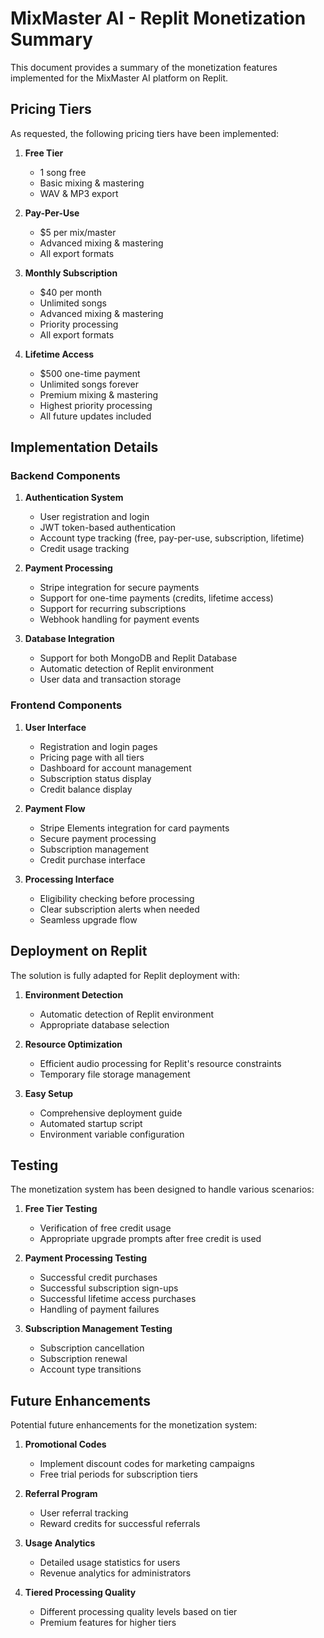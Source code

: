 # MixMaster AI - Replit Monetization Summary

This document provides a summary of the monetization features implemented for the MixMaster AI platform on Replit.

## Pricing Tiers

As requested, the following pricing tiers have been implemented:

1. **Free Tier**
   - 1 song free
   - Basic mixing & mastering
   - WAV & MP3 export

2. **Pay-Per-Use**
   - $5 per mix/master
   - Advanced mixing & mastering
   - All export formats

3. **Monthly Subscription**
   - $40 per month
   - Unlimited songs
   - Advanced mixing & mastering
   - Priority processing
   - All export formats

4. **Lifetime Access**
   - $500 one-time payment
   - Unlimited songs forever
   - Premium mixing & mastering
   - Highest priority processing
   - All future updates included

## Implementation Details

### Backend Components

1. **Authentication System**
   - User registration and login
   - JWT token-based authentication
   - Account type tracking (free, pay-per-use, subscription, lifetime)
   - Credit usage tracking

2. **Payment Processing**
   - Stripe integration for secure payments
   - Support for one-time payments (credits, lifetime access)
   - Support for recurring subscriptions
   - Webhook handling for payment events

3. **Database Integration**
   - Support for both MongoDB and Replit Database
   - Automatic detection of Replit environment
   - User data and transaction storage

### Frontend Components

1. **User Interface**
   - Registration and login pages
   - Pricing page with all tiers
   - Dashboard for account management
   - Subscription status display
   - Credit balance display

2. **Payment Flow**
   - Stripe Elements integration for card payments
   - Secure payment processing
   - Subscription management
   - Credit purchase interface

3. **Processing Interface**
   - Eligibility checking before processing
   - Clear subscription alerts when needed
   - Seamless upgrade flow

## Deployment on Replit

The solution is fully adapted for Replit deployment with:

1. **Environment Detection**
   - Automatic detection of Replit environment
   - Appropriate database selection

2. **Resource Optimization**
   - Efficient audio processing for Replit's resource constraints
   - Temporary file storage management

3. **Easy Setup**
   - Comprehensive deployment guide
   - Automated startup script
   - Environment variable configuration

## Testing

The monetization system has been designed to handle various scenarios:

1. **Free Tier Testing**
   - Verification of free credit usage
   - Appropriate upgrade prompts after free credit is used

2. **Payment Processing Testing**
   - Successful credit purchases
   - Successful subscription sign-ups
   - Successful lifetime access purchases
   - Handling of payment failures

3. **Subscription Management Testing**
   - Subscription cancellation
   - Subscription renewal
   - Account type transitions

## Future Enhancements

Potential future enhancements for the monetization system:

1. **Promotional Codes**
   - Implement discount codes for marketing campaigns
   - Free trial periods for subscription tiers

2. **Referral Program**
   - User referral tracking
   - Reward credits for successful referrals

3. **Usage Analytics**
   - Detailed usage statistics for users
   - Revenue analytics for administrators

4. **Tiered Processing Quality**
   - Different processing quality levels based on tier
   - Premium features for higher tiers
